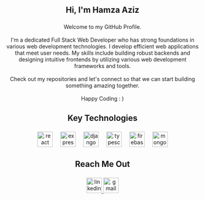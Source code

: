 <h2 align="center">Hi, I'm Hamza Aziz</h2>

###

<p align="center">Welcome to my GitHub Profile.<br><br>I'm a dedicated Full Stack Web Developer who has strong foundations in various web development technologies. I develop efficient web applications that meet user needs. My skills include building robust backends and designing intuitive frontends by utilizing various web development frameworks and tools.<br><br>Check out my repositories and let's connect so that we can start building something amazing together.<br><br>Happy Coding : )</p>

###

<h2 align="center">Key Technologies</h2>

###

<div align="center">
  <img src="https://cdn.jsdelivr.net/gh/devicons/devicon/icons/react/react-original.svg" height="40" alt="react logo"  />
  <img width="12" />
  <img src="https://skillicons.dev/icons?i=express" height="40" alt="express logo"  />
  <img width="12" />
  <img src="https://skillicons.dev/icons?i=django" height="40" alt="django logo"  />
  <img width="12" />
  <img src="https://cdn.jsdelivr.net/gh/devicons/devicon/icons/typescript/typescript-original.svg" height="40" alt="typescript logo"  />
  <img width="12" />
  <img src="https://cdn.simpleicons.org/firebase/FFCA28" height="40" alt="firebase logo"  />
  <img width="12" />
  <img src="https://cdn.simpleicons.org/mongodb/47A248" height="40" alt="mongodb logo"  />
</div>

###

<h2 align="center">Reach Me Out</h2>

###

<div align="center">
  <a href="https://linkedin.com/in/iamhamzaaziz" target="_blank">
    <img src="https://img.shields.io/static/v1?message=Visit%20my%20LinkedIn&logo=linkedin&label=&color=0077B5&logoColor=white&labelColor=&style=for-the-badge" height="40" alt="linkedin logo"  />
  </a>
  <a href="mailto:hamzaaziz086@gmail.com" target="_blank">
    <img src="https://img.shields.io/static/v1?message=Email%20Me&logo=gmail&label=&color=D14836&logoColor=white&labelColor=&style=for-the-badge" height="40" alt="gmail logo"  />
  </a>
</div>

###
